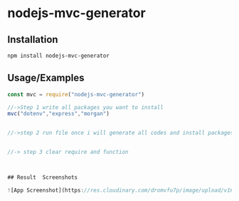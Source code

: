 
# nodejs-mvc-generator




## Installation

```bash
npm install nodejs-mvc-generator
```
    
    
## Usage/Examples

```javascript
const mvc = require("nodejs-mvc-generator")

//->Step 1 write all packages you want to install 
mvc("dotenv","express","morgan")


//->step 2 run file once i will generate all codes and install packages you mentioned


//-> step 3 clear require and function



## Result  Screenshots 

![App Screenshot](https://res.cloudinary.com/dromvfu7p/image/upload/v1684002557/Screenshot_2023-05-13_235707_bf0xtj.png)

